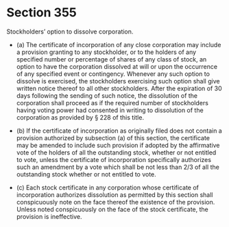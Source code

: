 # Section 355

Stockholders’ option to dissolve corporation.

- (a) The certificate of incorporation of any close corporation may include a provision granting to any stockholder, or to the holders of any specified number or percentage of shares of any class of stock, an option to have the corporation dissolved at will or upon the occurrence of any specified event or contingency. Whenever any such option to dissolve is exercised, the stockholders exercising such option shall give written notice thereof to all other stockholders. After the expiration of 30 days following the sending of such notice, the dissolution of the corporation shall proceed as if the required number of stockholders having voting power had consented in writing to dissolution of the corporation as provided by § 228 of this title.

- (b) If the certificate of incorporation as originally filed does not contain a provision authorized by subsection (a) of this section, the certificate may be amended to include such provision if adopted by the affirmative vote of the holders of all the outstanding stock, whether or not entitled to vote, unless the certificate of incorporation specifically authorizes such an amendment by a vote which shall be not less than 2/3 of all the outstanding stock whether or not entitled to vote.

- (c) Each stock certificate in any corporation whose certificate of incorporation authorizes dissolution as permitted by this section shall conspicuously note on the face thereof the existence of the provision. Unless noted conspicuously on the face of the stock certificate, the provision is ineffective.